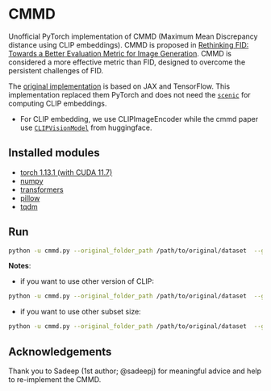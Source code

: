 # CMMD 
Unofficial PyTorch implementation of CMMD (Maximum Mean Discrepancy distance using CLIP embeddings). 
CMMD is proposed in [Rethinking FID: Towards a Better Evaluation Metric for Image Generation](https://arxiv.org/abs/2401.09603). CMMD is considered a more effective metric than FID, designed to overcome the persistent challenges of FID. 

The [original implementation](https://github.com/google-research/google-research/tree/master/cmmd) is based on JAX and TensorFlow. This implementation replaced them PyTorch and does not need the [`scenic`](https://github.com/google-research/scenic) for computing CLIP embeddings.

* For CLIP embedding, we use CLIPImageEncoder while the cmmd paper use [`CLIPVisionModel`](https://huggingface.co/docs/transformers/model_doc/clip#transformers.CLIPVisionModel) from huggingface.

## Installed modules
* [torch 1.13.1 (with CUDA 11.7)](https://pytorch.org/get-started/previous-versions/)
* [numpy](https://numpy.org/install/)
* [transformers](https://github.com/huggingface/transformers)
* [pillow](https://pypi.org/project/pillow/)
* [tqdm](https://pypi.org/project/tqdm/)

## Run
```bash
python -u cmmd.py --original_folder_path /path/to/original/dataset  --generated_folder_path /path/to/generated/dataset
```

**Notes**:
* if you want to use other version of CLIP: 
```bash
python -u cmmd.py --original_folder_path /path/to/original/dataset  --generated_folder_path /path/to/generated/dataset --model_version model version
```
* if you want to use other subset size:
```bash
python -u cmmd.py --original_folder_path /path/to/original/dataset  --generated_folder_path /path/to/generated/dataset --subset_size subset size
```
## Acknowledgements
Thank you to Sadeep (1st author; @sadeepj) for meaningful advice and help to re-implement the CMMD.

